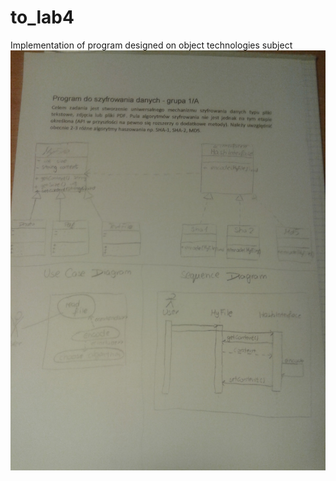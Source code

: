 # to_lab4
Implementation of program designed on object technologies subject
![Diagram](diagrams.jpg?raw=true "Diagram")
